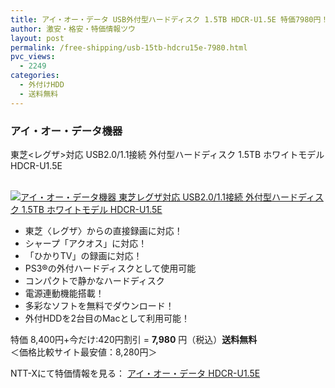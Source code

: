 ```yaml
---
title: アイ・オー・データ USB外付型ハードディスク 1.5TB HDCR-U1.5E 特価7980円！送料無料！
author: 激安・格安・特価情報ツウ
layout: post
permalink: /free-shipping/usb-15tb-hdcru15e-7980.html
pvc_views:
  - 2249
categories:
  - 外付けHDD
  - 送料無料
---
```

### アイ・オー・データ機器  
東芝<レグザ>対応 USB2.0/1.1接続 外付型ハードディスク 1.5TB ホワイトモデル HDCR-U1.5E

<div class="img-bg2 img_L">
  <a href="http://px.a8.net/svt/ejp?a8mat=ZYP6S+8IMA3E+S1Q+BWGDT&#038;a8ejpredirect=http://nttxstore.jp/_II_IO13208974" target="_blank" title="アイ・オー・データ機器 東芝レグザ対応 USB2.0/1.1接続 外付型ハードディスク 1.5TB ホワイトモデル HDCR-U1.5E" ><br /> <img border="0" alt="アイ・オー・データ機器 東芝レグザ対応 USB2.0/1.1接続 外付型ハードディスク 1.5TB ホワイトモデル HDCR-U1.5E" src="http://i1.wp.com/image.nttxstore.jp/250_images/I/IO/IO13208974.jpg?w=120" data-recalc-dims="1" /></a>
</div>

<!--more-->

  * 東芝〈レグザ〉からの直接録画に対応！
  * シャープ「アクオス」に対応！
  * 「ひかりTV」の録画に対応！
  * PS3®の外付ハードディスクとして使用可能
  * コンパクトで静かなハードディスク
  * 電源連動機能搭載！
  * 多彩なソフトを無料でダウンロード！
  * 外付HDDを2台目のMacとして利用可能！

特価 8,400円+今だけ:420円割引 = <span class="tokka-price"><strong>7,980</strong></span> 円（税込）**送料無料**  
＜価格比較サイト最安値：8,280円＞

NTT-Xにて特価情報を見る： <span class="fs150p"><a href="http://px.a8.net/svt/ejp?a8mat=ZYP6S+8IMA3E+S1Q+BWGDT&#038;a8ejpredirect=http://nttxstore.jp/_II_IO13208974" target="_blank">アイ・オー・データ HDCR-U1.5E</a></span>